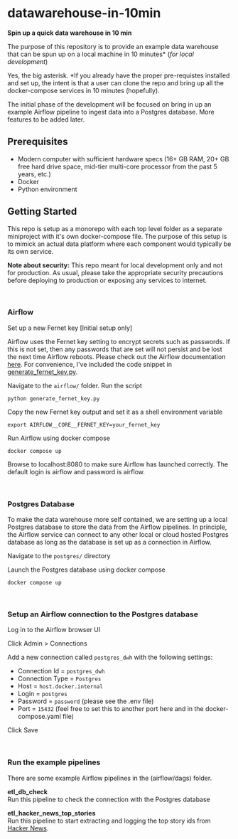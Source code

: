 # datawarehouse-in-10min

__Spin up a quick data warehouse in 10 min__

The purpose of this repository is to provide an example data warehouse
that can be spun up on a local machine in 10 minutes* (_for local development_)

Yes, the big asterisk. *If you already have the proper pre-requistes installed and set up, the intent is that a user can clone the repo and bring up all the docker-compose services in 10 minutes (hopefully).

The initial phase of the development will be focused on bring in up an example Airflow pipeline to ingest data into a Postgres database. More features to be added later.

## Prerequisites
- Modern computer with sufficient hardware specs (16+ GB RAM, 20+ GB free hard drive space, mid-tier multi-core processor from the past 5 years, etc.)
- Docker
- Python environment

## Getting Started
This repo is setup as a monorepo with each top level folder as a separate miniproject with it's own docker-compose file. The purpose of this setup is to mimick an actual data platform where each component would typically be its own service.

__Note about security:__ This repo meant for local development only and not for production. As usual, please take the appropriate security precautions before deploying to production or exposing any services to internet.

<br>

### Airflow

Set up a new Fernet key [Initial setup only]

Airflow uses the Fernet key setting to encrypt secrets such as passwords. If this is not set, then any passwords that are set will not persist and be lost the next time Airflow reboots. Please check out the Airflow documentation [here](https://airflow.apache.org/docs/apache-airflow/stable/administration-and-deployment/security/secrets/fernet.html). For convenience, I've included the code snippet in [generate_fernet_key.py](airflow/generate_fernet_key.py).

Navigate to the `airflow/` folder. Run the script

```
python generate_fernet_key.py
```

Copy the new Fernet key output and set it as a shell environment variable

```
export AIRFLOW__CORE__FERNET_KEY=your_fernet_key
```

Run Airflow using docker compose

```
docker compose up
```

Browse to localhost:8080 to make sure Airflow has launched correctly. The default login is airflow and password is airflow.

<br>

### Postgres Database

To make the data warehouse more self contained, we are setting up a local Postgres database to store the data from the Airflow pipelines. In principle, the Airflow service can connect to any other local or cloud hosted Postgres database as long as the database is set up as a connection in Airflow.

Navigate to the `postgres/` directory

Launch the Postgres database using docker compose

```
docker compose up
```

<br>

### Setup an Airflow connection to the Postgres database

Log in to the Airflow browser UI

Click Admin > Connections

Add a new connection called `postgres_dwh` with the following settings:
- Connection Id = `postgres_dwh`
- Connection Type = `Postgres`
- Host = `host.docker.internal`
- Login = `postgres`
- Password = `password` (please see the .env file)
- Port = `15432` (feel free to set this to another port here and in the docker-compose.yaml file)

Click Save

<br>

### Run the example pipelines
There are some example Airflow pipelines in the (airflow/dags) folder.

__etl_db_check__ <br>
Run this pipeline to check the connection with the Postgres database

__etl_hacker_news_top_stories__ <br>
Run this pipeline to start extracting and logging the top story ids from [Hacker News](https://news.ycombinator.com/).